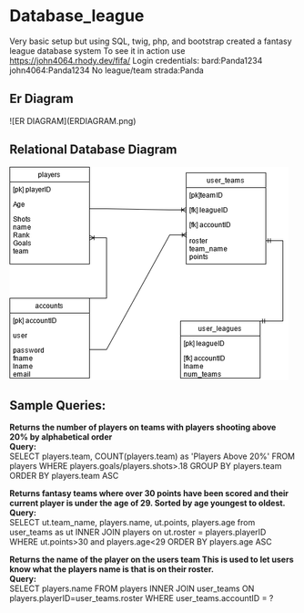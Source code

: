 # Database_league
 Very basic setup but using SQL, twig, php, and bootstrap created a fantasy league database system
 To see it in action use https://john4064.rhody.dev/fifa/
Login credentials:
bard:Panda1234
john4064:Panda1234
No league/team
strada:Panda

<h2>Er Diagram</h2>
![ER DIAGRAM](ERDIAGRAM.png)<br />
<h2>Relational Database Diagram</h2>

![Relational Database](Relational.png)<br />
<h2>Sample Queries:</h2>
<b>Returns the number of players on teams with players shooting above 20% by alphabetical order<br> Query:</b><br>
SELECT players.team, COUNT(players.team) as 'Players Above 20%' FROM players WHERE players.goals/players.shots>.18 GROUP BY players.team ORDER BY players.team ASC

<b>Returns fantasy teams where over 30 points have been scored and their current player is under the age of 29. Sorted by age youngest to oldest.<br> Query:<br></b>
SELECT ut.team_name, players.name, ut.points, players.age from user_teams as ut INNER JOIN players on ut.roster = players.playerID WHERE ut.points>30 and players.age<29 ORDER BY players.age ASC

<b>Returns the name of the player on the users team This is used to let users know what the players name is that is on their roster.<br>Query:<br></b>
SELECT players.name FROM players INNER JOIN user_teams ON players.playerID=user_teams.roster WHERE user_teams.accountID = ?
